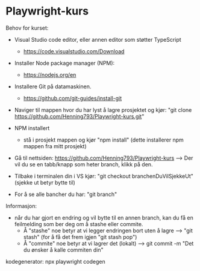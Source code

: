 # Playwright-kurs

Behov for kurset:

- Visual Studio code editor, eller annen editor som støtter TypeScript

  - https://code.visualstudio.com/Download

- Installer Node package manager (NPM):

  - https://nodejs.org/en

- Installere Git på datamaskinen.

  - https://github.com/git-guides/install-git

- Naviger til mappen hvor du har lyst å lagre prosjektet og kjør: "git clone https://github.com/Henning793/Playwright-kurs.git"

- NPM installert

  - stå i prosjekt mappen og kjør "npm install" (dette installerer npm mappen fra mitt prosjekt)

- Gå til nettsiden: https://github.com/Henning793/Playwright-kurs
  --> Der vil du se en tabb/knapp som heter branch, klikk på den.
- Tilbake i terminalen din i VS kjør: "git checkout branchenDuVilSjekkeUt" (sjekke ut betyr bytte til)
- For å se alle bancher du har: "git branch" 

Informasjon:

- når du har gjort en endring og vil bytte til en annen branch, kan du få en feilmelding som ber deg om å stashe eller commite.
  - Å "stashe" noe betyr at vi legger endringen bort uten å lagre --> "git stash" (for å få det frem igjen "git stash pop")
  - Å "commite" noe betyr at vi lagrer det (lokalt) --> git commit -m "Det du ønsker å kalle commiten din"

kodegenerator: npx playwright codegen
